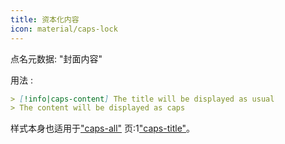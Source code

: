 ```yaml
---
title: 资本化内容
icon: material/caps-lock
---
```


点名元数据: "封面内容"

用法 :

```md
> [!info|caps-content] The title will be displayed as usual
> The content will be displayed as caps
```

样式本身也适用于["caps-all"](../combined-styling/page-16.md)
页:1["caps-title"](../title-styling/page-16.md)。

